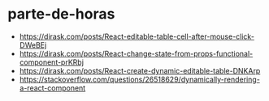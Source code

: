 # parte-de-horas
  - https://dirask.com/posts/React-editable-table-cell-after-mouse-click-DWeBEj
  - https://dirask.com/posts/React-change-state-from-props-functional-component-prKRbj
  - https://dirask.com/posts/React-create-dynamic-editable-table-DNKArp
  - https://stackoverflow.com/questions/26518629/dynamically-rendering-a-react-component